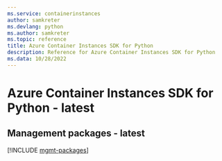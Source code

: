 ```yaml
---
ms.service: containerinstances
author: samkreter
ms.devlang: python
ms.author: samkreter
ms.topic: reference
title: Azure Container Instances SDK for Python
description: Reference for Azure Container Instances SDK for Python
ms.data: 10/28/2022
---
```

# Azure Container Instances SDK for Python - latest

## Management packages - latest
[!INCLUDE [mgmt-packages](container-instances-mgmt-index.md)]